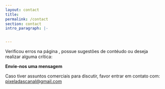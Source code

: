 ```yaml
---
layout: contact
title: 
permalink: /contact
section: contact
intro_paragraph: |-


---
```

Verificou erros na página , possue sugestões de contéudo ou deseja realizar alguma crítica: 

 **Envie-nos uma mensagem**


Caso tiver assuntos comerciais para discutir, favor entrar em contato com: pixeladascanal@gmail.com
